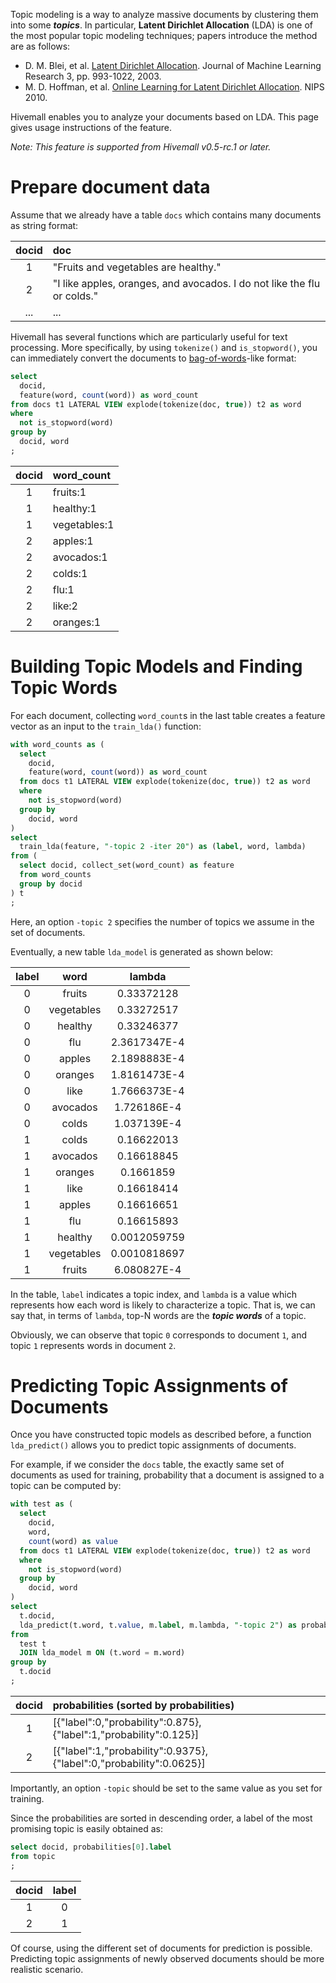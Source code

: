 <!--
  Licensed to the Apache Software Foundation (ASF) under one
  or more contributor license agreements.  See the NOTICE file
  distributed with this work for additional information
  regarding copyright ownership.  The ASF licenses this file
  to you under the Apache License, Version 2.0 (the
  "License"); you may not use this file except in compliance
  with the License.  You may obtain a copy of the License at

    http://www.apache.org/licenses/LICENSE-2.0

  Unless required by applicable law or agreed to in writing,
  software distributed under the License is distributed on an
  "AS IS" BASIS, WITHOUT WARRANTIES OR CONDITIONS OF ANY
  KIND, either express or implied.  See the License for the
  specific language governing permissions and limitations
  under the License.
-->

Topic modeling is a way to analyze massive documents by clustering them into some ***topics***. In particular, **Latent Dirichlet Allocation** (LDA) is one of the most popular topic modeling techniques; papers introduce the method are as follows:

- D. M. Blei, et al. [Latent Dirichlet Allocation](http://www.jmlr.org/papers/v3/blei03a.html). Journal of Machine Learning Research 3, pp. 993-1022, 2003.
- M. D. Hoffman, et al. [Online Learning for Latent Dirichlet Allocation](https://papers.nips.cc/paper/3902-online-learning-for-latent-dirichlet-allocation). NIPS 2010.

Hivemall enables you to analyze your documents based on LDA. This page gives usage instructions of the feature.

<!-- toc -->

*Note: This feature is supported from Hivemall v0.5-rc.1 or later.*

# Prepare document data

Assume that we already have a table `docs` which contains many documents as string format:

| docid | doc  |
|:---:|:---|
| 1  | "Fruits and vegetables are healthy." |
|2 | "I like apples, oranges, and avocados. I do not like the flu or colds." |
| ... | ... |

Hivemall has several functions which are particularly useful for text processing. More specifically, by using `tokenize()` and `is_stopword()`, you can immediately convert the documents to [bag-of-words](https://en.wikipedia.org/wiki/Bag-of-words_model)-like format:

```sql
select
  docid,
  feature(word, count(word)) as word_count
from docs t1 LATERAL VIEW explode(tokenize(doc, true)) t2 as word
where
  not is_stopword(word)
group by
  docid, word
;
```

| docid | word_count |
|:---:|:---|
|1  |     fruits:1 |
|1  |     healthy:1|
|1  |     vegetables:1 |
|2  |     apples:1 |
|2  |     avocados:1 |
|2  |     colds:1 |
|2   |    flu:1 |
|2 |      like:2 |
|2|       oranges:1 |

# Building Topic Models and Finding Topic Words

For each document, collecting `word_count`s in the last table creates a feature vector as an input to the `train_lda()` function:

```sql
with word_counts as (
  select
    docid,
    feature(word, count(word)) as word_count
  from docs t1 LATERAL VIEW explode(tokenize(doc, true)) t2 as word
  where
    not is_stopword(word)
  group by
    docid, word
)
select
  train_lda(feature, "-topic 2 -iter 20") as (label, word, lambda)
from (
  select docid, collect_set(word_count) as feature
  from word_counts
  group by docid
) t
;
```

Here, an option `-topic 2` specifies the number of topics we assume in the set of documents.

Eventually, a new table `lda_model` is generated as shown below:

|label | word   | lambda |
|:---:|:---:|:---:|
|0     | fruits | 0.33372128|
|0     | vegetables  |    0.33272517|
|0     | healthy | 0.33246377|
|0     | flu   |  2.3617347E-4|
|0     | apples | 2.1898883E-4|
|0     | oranges | 1.8161473E-4|
|0     | like   | 1.7666373E-4|
|0     | avocados  |      1.726186E-4|
|0     | colds  | 1.037139E-4|
|1     | colds  | 0.16622013|
|1     | avocados |       0.16618845|
|1     | oranges | 0.1661859|
|1     | like  |  0.16618414|
|1     | apples |  0.16616651|
|1     | flu   |  0.16615893|
|1     | healthy | 0.0012059759|
|1     | vegetables  |    0.0010818697|
|1     | fruits  | 6.080827E-4|

In the table, `label` indicates a topic index, and `lambda` is a value which represents how each word is likely to characterize a topic. That is, we can say that, in terms of `lambda`, top-N words are the ***topic words*** of a topic.

Obviously, we can observe that topic `0` corresponds to document `1`, and topic `1` represents words in document `2`.

# Predicting Topic Assignments of Documents

Once you have constructed topic models as described before, a function `lda_predict()` allows you to predict topic assignments of documents.

For example, if we consider the `docs` table, the exactly same set of documents as used for training, probability that a document is assigned to a topic can be computed by:

```sql
with test as (
  select
    docid,
    word,
    count(word) as value
  from docs t1 LATERAL VIEW explode(tokenize(doc, true)) t2 as word
  where
    not is_stopword(word)
  group by
    docid, word
)
select
  t.docid,
  lda_predict(t.word, t.value, m.label, m.lambda, "-topic 2") as probabilities
from
  test t
  JOIN lda_model m ON (t.word = m.word)
group by
  t.docid
;
```

| docid | probabilities (sorted by probabilities) | 
|:---:|:---|
|1  | [{"label":0,"probability":0.875},{"label":1,"probability":0.125}]|
|2  | [{"label":1,"probability":0.9375},{"label":0,"probability":0.0625}]|

Importantly, an option `-topic` should be set to the same value as you set for training.

Since the probabilities are sorted in descending order, a label of the most promising topic is easily obtained as:

```sql
select docid, probabilities[0].label
from topic
;
```

| docid | label |
|:---:|:---:|
|  1 | 0 |
| 2 | 1 |

Of course, using the different set of documents for prediction is possible. Predicting topic assignments of newly observed documents should be more realistic scenario.
